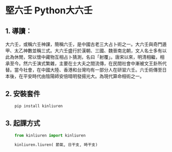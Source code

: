 ﻿# **堅六壬 Python大六壬**

## **1. 導讀**︰
大六壬，或稱六壬神課，簡稱六壬，是中國古老三大占卜術之一。大六壬與奇門遁甲、太乙神數並稱三式。大六壬盛行於漢朝、三國、魏晉南北朝，文人名士多有以此為休閒，常以懷中藏物互相占卜猜測，名曰「射覆」。唐宋以來，明清相繼，相承至今。然六壬演式繁雜，主要在士大夫之間流傳，在民間社會中漸被文王卦所代替。當今社會，在中國大陸、香港和台灣均有一部分人在研習六壬。六壬術傳至日本後，在平安時代由陰陽師安倍晴明發揚光大。為現代算命相術之一。


## **2. 安裝套件**

```python
	pip install kinliuren
```

## **3. 起課方式**
```python
	from kinliuren import kinliuren
	
	kinliuren.liuren( 節氣, 日干支, 時干支)
	
```

